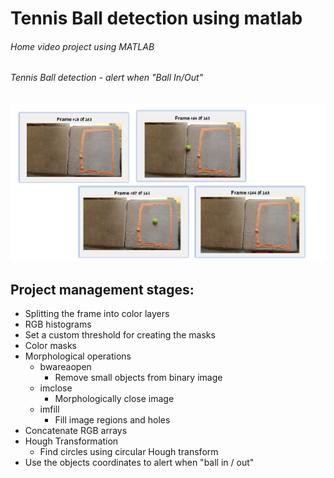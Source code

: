 # Tennis Ball detection using matlab

###### _Home video project using MATLAB_
###### _Tennis Ball detection - alert when "Ball In/Out"_

![title](/Images/frames.PNG)


## Project management stages:
   * Splitting the frame into color layers
   * RGB histograms
   * Set a custom threshold for creating the masks
   * Color masks
   * Morphological operations
     - bwareaopen
       - Remove small objects from binary image
     - imclose
       - Morphologically close image
     - imfill
       - Fill image regions and holes
   * Concatenate RGB arrays
   * Hough Transformation
     - Find circles using circular Hough transform
   * Use the objects coordinates to alert when "ball in / out"
   
   
   
   
     
     
